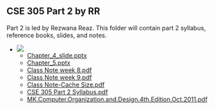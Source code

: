 <h2>CSE 305 Part 2 by RR</h2>Part 2 is led by Rezwana Reaz. This folder will contain part 2 syllabus, reference books, slides, and notes.

<ul><li><img src="..%5C..%5C..%5CJuly%202018%5CCSE108%5CC%2B%2B%20Inheritance%20Solutions%20Folder%5Cfile%5Cfolder-24.png" />
<ul><li><a href="file%5CChapter_4_slide.pptx">Chapter_4_slide.pptx</a></li><li><a href="file%5CChapter_5.pptx">Chapter_5.pptx</a></li><li><a href="file%5CClass%20Note%20week%208.pdf">Class Note week 8.pdf</a></li><li><a href="file%5CClass%20Note%20week%209.pdf">Class Note week 9.pdf</a></li><li><a href="file%5CClass%20Note-Cache%20Size.pdf">Class Note-Cache Size.pdf</a></li><li><a href="file%5CCSE%20305%20Part%202%20Syllabus.pdf">CSE 305 Part 2 Syllabus.pdf</a></li><li><a href="file%5CMK.Computer.Organization.and.Design.4th.Edition.Oct.2011.pdf">MK.Computer.Organization.and.Design.4th.Edition.Oct.2011.pdf</a></li></ul></li></ul>


